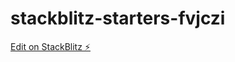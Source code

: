 # stackblitz-starters-fvjczi

[Edit on StackBlitz ⚡️](https://stackblitz.com/edit/stackblitz-starters-fvjczi)